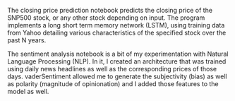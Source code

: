 The closing price prediction notebook predicts the closing price of the SNP500 stock, or any other stock depending on input. The program implements a long short term memory network (LSTM), using training data from Yahoo detailing various characteristics of the specified stock over the past N years.

The sentiment analysis notebook is a bit of my experimentation with Natural Language Processing (NLP). In it, I created an architecture that was trained using daily news headlines as well as the corresponding prices of those days. vaderSentiment allowed me to generate the subjectivity (bias) as well as polarity (magnitude of opinionation) and I added those features to the model as well.
